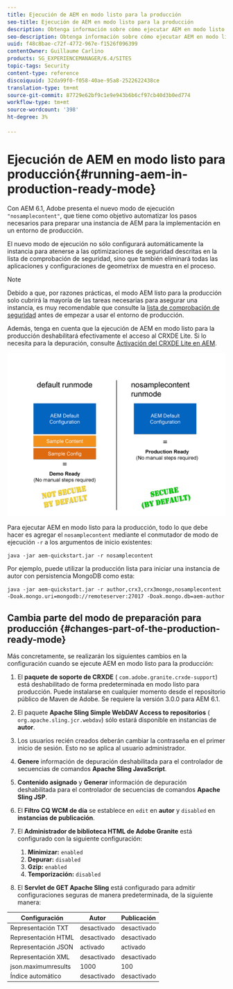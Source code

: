 ```yaml
---
title: Ejecución de AEM en modo listo para la producción
seo-title: Ejecución de AEM en modo listo para la producción
description: Obtenga información sobre cómo ejecutar AEM en modo listo para la producción.
seo-description: Obtenga información sobre cómo ejecutar AEM en modo listo para la producción.
uuid: f48c8bae-c72f-4772-967e-f1526f096399
contentOwner: Guillaume Carlino
products: SG_EXPERIENCEMANAGER/6.4/SITES
topic-tags: Security
content-type: reference
discoiquuid: 32da99f0-f058-40ae-95a8-2522622438ce
translation-type: tm+mt
source-git-commit: 87729e62bf9c1e9e943b6b6cf97cb40d3b0ed774
workflow-type: tm+mt
source-wordcount: '398'
ht-degree: 3%

---
```



# Ejecución de AEM en modo listo para producción{#running-aem-in-production-ready-mode}

Con AEM 6.1, Adobe presenta el nuevo modo de ejecución `"nosamplecontent"`, que tiene como objetivo automatizar los pasos necesarios para preparar una instancia de AEM para la implementación en un entorno de producción.

El nuevo modo de ejecución no sólo configurará automáticamente la instancia para atenerse a las optimizaciones de seguridad descritas en la lista de comprobación de seguridad, sino que también eliminará todas las aplicaciones y configuraciones de geometrixx de muestra en el proceso.

>[!NOTE]
>
>Debido a que, por razones prácticas, el modo AEM listo para la producción solo cubrirá la mayoría de las tareas necesarias para asegurar una instancia, es muy recomendable que consulte la [lista de comprobación de seguridad](/help/sites-administering/security-checklist.md) antes de empezar a usar el entorno de producción.
>
>Además, tenga en cuenta que la ejecución de AEM en modo listo para la producción deshabilitará efectivamente el acceso al CRXDE Lite. Si lo necesita para la depuración, consulte [Activación del CRXDE Lite en AEM](/help/sites-administering/enabling-crxde-lite.md).

![chlimage_1-83](assets/chlimage_1-83.png)

Para ejecutar AEM en modo listo para la producción, todo lo que debe hacer es agregar el `nosamplecontent` mediante el conmutador de modo de ejecución `-r` a los argumentos de inicio existentes:

```shell
java -jar aem-quickstart.jar -r nosamplecontent
```

Por ejemplo, puede utilizar la producción lista para iniciar una instancia de autor con persistencia MongoDB como esta:

```shell
java -jar aem-quickstart.jar -r author,crx3,crx3mongo,nosamplecontent -Doak.mongo.uri=mongodb://remoteserver:27017 -Doak.mongo.db=aem-author
```

## Cambia parte del modo de preparación para producción {#changes-part-of-the-production-ready-mode}

Más concretamente, se realizarán los siguientes cambios en la configuración cuando se ejecute AEM en modo listo para la producción:

1. El **paquete de soporte de CRXDE** ( `com.adobe.granite.crxde-support`) está deshabilitado de forma predeterminada en modo listo para producción. Puede instalarse en cualquier momento desde el repositorio público de Maven de Adobe. Se requiere la versión 3.0.0 para AEM 6.1.

1. El paquete **Apache Sling Simple WebDAV Access to repositorios** ( `org.apache.sling.jcr.webdav`) sólo estará disponible en instancias de **autor**.

1. Los usuarios recién creados deberán cambiar la contraseña en el primer inicio de sesión. Esto no se aplica al usuario administrador.
1. **Genere** información de depuración deshabilitada para el controlador de secuencias de comandos  **Apache Sling JavaScript**.

1. **Contenido asignado** y  **Generar** información de depuración deshabilitada para el controlador de secuencias de comandos  **Apache Sling JSP**.

1. El **Filtro CQ WCM de día** se establece en `edit` en **autor** y `disabled` en **instancias de publicación**.

1. El **Administrador de biblioteca HTML de Adobe Granite** está configurado con la siguiente configuración:

   1. **Minimizar:** `enabled`
   1. **Depurar:** `disabled`
   1. **Gzip:** `enabled`
   1. **Temporización:** `disabled`

1. El **Servlet de GET Apache Sling** está configurado para admitir configuraciones seguras de manera predeterminada, de la siguiente manera:

| **Configuración** | **Autor** | **Publicación** |
|---|---|---|
| Representación TXT | desactivado | desactivado |
| Representación HTML | desactivado | desactivado |
| Representación JSON | activado | activado |
| Representación XML | desactivado | desactivado |
| json.maximumresults | 1000 | 100 |
| Índice automático | desactivado | desactivado |

